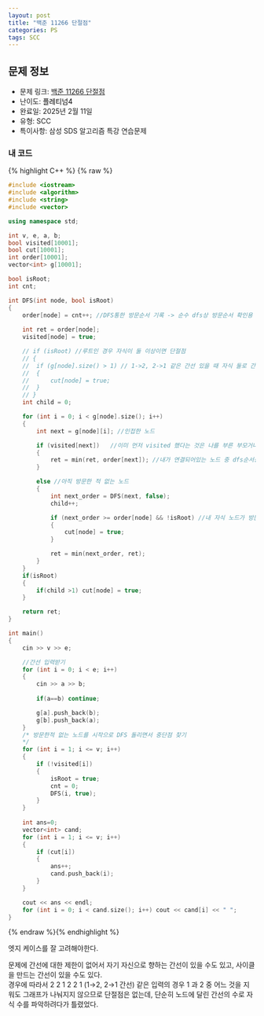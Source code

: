 ```yaml
---
layout: post
title: "백준 11266 단절점"
categories: PS
tags: SCC
---
```


## 문제 정보
- 문제 링크: [백준 11266 단절점](https://www.acmicpc.net/problem/11266)
- 난이도: <span style="color:#000000">플레티넘4</span>
- 완료일: 2025년 2월 11일
- 유형: SCC
- 특이사항: 삼성 SDS 알고리즘 특강 연습문제

### 내 코드

{% highlight C++ %} {% raw %}
```C++
#include <iostream>
#include <algorithm>
#include <string>
#include <vector>

using namespace std;

int v, e, a, b;
bool visited[10001];
bool cut[10001];
int order[10001];
vector<int> g[10001];

bool isRoot;
int cnt;

int DFS(int node, bool isRoot)
{
	order[node] = cnt++; //DFS통한 방문순서 기록 -> 순수 dfs상 방문순서 확인용
	
	int ret = order[node];
	visited[node] = true;

	// if (isRoot) //루트인 경우 자식이 둘 이상이면 단절점
	// {
	// 	if (g[node].size() > 1) // 1->2, 2->1 같은 간선 있을 때 자식 둘로 간주
	// 	{
	// 		cut[node] = true;
	// 	}
	// }
	int child = 0;

	for (int i = 0; i < g[node].size(); i++)
	{
		int next = g[node][i]; //인접한 노드

		if (visited[next])   //이미 먼저 visited 했다는 것은 나를 부른 부모거나 나보다 깊은 곳에서 불렸을수도 있음
		{
			ret = min(ret, order[next]); //내가 연결되어있는 노드 중 dfs순서상 더 빨리 방문 가능한 노드
		}

		else //아직 방문한 적 없는 노드 
		{
			int next_order = DFS(next, false);
			child++;

			if (next_order >= order[node] && !isRoot) //내 자식 노드가 방문할 수 있는 노드가 나거나, 나보다 후순위인 경우, 나는 절단점
			{
				cut[node] = true;
			}

			ret = min(next_order, ret);
		}
	}
	if(isRoot)
	{
		if(child >1) cut[node] = true;
	}

	return ret;
}

int main()
{
	cin >> v >> e;

	//간선 입력받기 
	for (int i = 0; i < e; i++)
	{
		cin >> a >> b;
		
		if(a==b) continue;

		g[a].push_back(b);
		g[b].push_back(a);
	}
	/* 방문한적 없는 노드를 시작으로 DFS 돌리면서 중단점 찾기 
	*/
	for (int i = 1; i <= v; i++)
	{
		if (!visited[i])
		{
			isRoot = true;
			cnt = 0; 
			DFS(i, true); 
		}
	}
	
	int ans=0;
	vector<int> cand;
	for (int i = 1; i <= v; i++)
	{
		if (cut[i])
		{
			ans++;
			cand.push_back(i);
		}
	}

	cout << ans << endl;
	for (int i = 0; i < cand.size(); i++) cout << cand[i] << " ";
}
```
{% endraw %}{% endhighlight %}

엣지 케이스를 잘 고려해야한다.

문제에 간선에 대한 제한이 없어서 자기 자신으로 향하는 간선이 있을 수도 있고, 사이클을 만드는 간선이 있을 수도 있다.  
경우에 따라서 2 2 1 2 2 1 (1→2, 2→1 간선) 같은 입력의 경우 1 과 2 중 어느 것을 지워도 그래프가 나눠지지 않으므로 단절점은 없는데, 단순히 노드에 달린 간선의 수로 자식 수를 파악하려다가 틀렸었다.  

